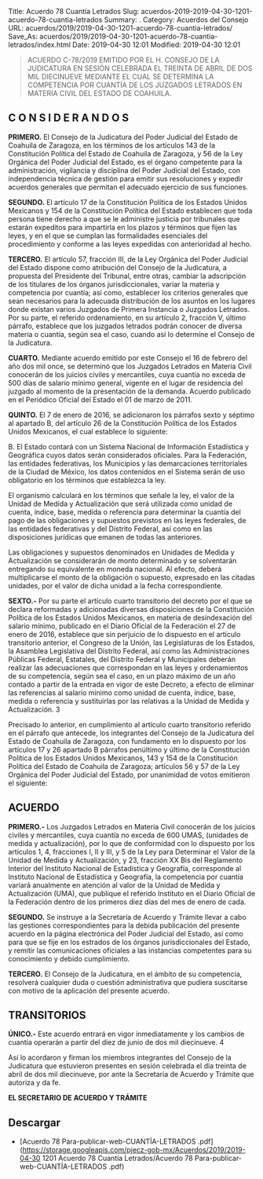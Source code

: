 Title: Acuerdo 78 Cuantía Letrados
Slug: acuerdos-2019-2019-04-30-1201-acuerdo-78-cuantia-letrados
Summary: .
Category: Acuerdos del Consejo
URL: acuerdos/2019/2019-04-30-1201-acuerdo-78-cuantia-letrados/
Save_As: acuerdos/2019/2019-04-30-1201-acuerdo-78-cuantia-letrados/index.html
Date: 2019-04-30 12:01
Modified: 2019-04-30 12:01


> ACUERDO C-78/2019 EMITIDO POR EL H. CONSEJO DE LA JUDICATURA EN SESIÓN CELEBRADA EL TREINTA DE ABRIL DE DOS MIL DIECINUEVE MEDIANTE EL CUAL SE DETERMINA LA COMPETENCIA POR CUANTÍA DE LOS JUZGADOS LETRADOS EN MATERIA CIVIL DEL ESTADO DE COAHUILA.

## C O N S I D E R A N D O S

**PRIMERO.** El Consejo de la Judicatura del Poder Judicial del Estado de Coahuila de Zaragoza, en los términos de los artículos 143 de la Constitución Política del Estado de Coahuila de Zaragoza, y 56 de la Ley Orgánica del Poder Judicial del Estado, es el órgano competente para la administración, vigilancia y disciplina del Poder Judicial del Estado, con independencia técnica de gestión para emitir sus resoluciones y expedir acuerdos generales que permitan el adecuado ejercicio de sus funciones.

**SEGUNDO.** El artículo 17 de la Constitución Política de los Estados Unidos Mexicanos y 154 de la Constitución Política del Estado establecen que toda persona tiene derecho a que se le administre justicia por tribunales que estarán expeditos para impartirla en los plazos y términos que fijen las leyes, y en el que se cumplan las formalidades esenciales del procedimiento y conforme a las leyes expedidas con anterioridad al hecho.

**TERCERO.** El artículo 57, fracción III, de la Ley Orgánica del Poder Judicial del Estado dispone como atribución del Consejo de la Judicatura, a propuesta del Presidente del Tribunal, entre otras, cambiar la adscripción de los titulares de los órganos jurisdiccionales, variar la materia y competencia por cuantía; así como, establecer los criterios generales que sean necesarios para la adecuada distribución de los asuntos en los lugares donde existan varios Juzgados de Primera Instancia o Juzgados Letrados.
Por su parte, el referido ordenamiento, en su artículo 2, fracción V, último párrafo, establece que los juzgados letrados podrán conocer de diversa materia o cuantía, según sea el caso, cuando así lo determine el Consejo de la Judicatura.

**CUARTO.** Mediante acuerdo emitido por este Consejo el 16 de febrero del año dos mil once, se determinó que los Juzgados Letrados en Materia Civil conocerán de los juicios civiles y mercantiles, cuya cuantía no exceda de 500 días de salario mínimo general, vigente en el lugar de residencia del juzgado al momento de la presentación de la demanda. Acuerdo publicado en el Periódico Oficial del Estado el 01 de marzo de 2011.

**QUINTO.** El 7 de enero de 2016, se adicionaron los párrafos sexto y séptimo al apartado B, del artículo 26 de la Constitución Política de los Estados Unidos Mexicanos, el cual establece lo siguiente:

B. El Estado contará con un Sistema Nacional de Información Estadística y Geográfica cuyos datos serán considerados oficiales. Para la Federación, las entidades federativas, los Municipios y las demarcaciones territoriales de la Ciudad de México, los datos contenidos en el Sistema serán de uso obligatorio en los términos que establezca la ley.

El organismo calculará en los términos que señale la ley, el valor de la Unidad de Medida y Actualización que será utilizada como unidad de cuenta, índice, base, medida o referencia para determinar la cuantía del pago de las obligaciones y supuestos previstos en las leyes federales, de las entidades federativas y del Distrito Federal, así como en las disposiciones jurídicas que emanen de todas las anteriores.

Las obligaciones y supuestos denominados en Unidades de Medida y Actualización se considerarán de monto determinado y se solventarán entregando su equivalente en moneda nacional. Al efecto, deberá multiplicarse el monto de la obligación o supuesto, expresado en las citadas unidades, por el valor de dicha unidad a la fecha correspondiente.

**SEXTO.-** Por su parte el artículo cuarto transitorio del decreto por el que se declara reformadas y adicionadas diversas disposiciones de la Constitución Política de los Estados Unidos Mexicanos, en materia de desindexación del salario mínimo, publicado en el Diario Oficial de la Federación el 27 de enero de 2016, establece que sin perjuicio de lo dispuesto en el artículo transitorio anterior, el Congreso de la Unión, las Legislaturas de los Estados, la Asamblea Legislativa del Distrito Federal, así como las Administraciones Públicas Federal, Estatales, del Distrito Federal y Municipales deberán realizar las adecuaciones que correspondan en las leyes y ordenamientos de su competencia, según sea el caso, en un plazo máximo de un año contado a partir de la entrada en vigor de este Decreto, a efecto de eliminar las referencias al salario mínimo como unidad de cuenta, índice, base, medida o referencia y sustituirlas por las relativas a la Unidad de Medida y Actualización. 3

Precisado lo anterior, en cumplimiento al artículo cuarto transitorio referido en el párrafo que antecede, los integrantes del Consejo de la Judicatura del Estado de Coahuila de Zaragoza, con fundamento en lo dispuesto por los artículos 17 y 26 apartado B párrafos penúltimo y último de la Constitución Política de los Estados Unidos Mexicanos, 143 y 154 de la Constitución Política del Estado de Coahuila de Zaragoza; artículos 56 y 57 de la Ley Orgánica del Poder Judicial del Estado, por unanimidad de votos emitieron el siguiente:

## ACUERDO

**PRIMERO.-** Los Juzgados Letrados en Materia Civil conocerán de los juicios civiles y mercantiles, cuya cuantía no exceda de 600 UMAS, (unidades de medida y actualización), por lo que de conformidad con lo dispuesto por los artículos 1, 4, fracciones I, II y III, y 5 de la Ley para Determinar el Valor de la Unidad de Medida y Actualización, y 23, fracción XX Bis del Reglamento Interior del Instituto Nacional de Estadística y Geografía, corresponde al Instituto Nacional de Estadística y Geografía, la competencia por cuantía variará anualmente en atención al valor de la Unidad de Medida y Actualización (UMA), que publique el referido Instituto en el Diario Oficial de la Federación dentro de los primeros diez días del mes de enero de cada.

**SEGUNDO.** Se instruye a la Secretaría de Acuerdo y Trámite llevar a cabo las gestiones correspondientes para la debida publicación del presente acuerdo en la página electrónica del Poder Judicial del Estado, así como para que se fije en los estrados de los órganos jurisdiccionales del Estado, y remitir las comunicaciones oficiales a las instancias competentes para su conocimiento y debido cumplimiento.

**TERCERO.** El Consejo de la Judicatura, en el ámbito de su competencia, resolverá cualquier duda o cuestión administrativa que pudiera suscitarse con motivo de la aplicación del presente acuerdo.

## TRANSITORIOS

**ÚNICO.-** Este acuerdo entrará en vigor inmediatamente y los cambios de cuantía operarán a partir del diez de junio de dos mil diecinueve. 4

Así lo acordaron y firman los miembros integrantes del Consejo de la Judicatura que estuvieron presentes en sesión celebrada el día treinta de abril de dos mil diecinueve, por ante la Secretaria de Acuerdo y Trámite que autoriza y da fe.

**EL SECRETARIO DE ACUERDO Y TRÁMITE**



## Descargar


* [Acuerdo 78 Para-publicar-web-CUANTÍA-LETRADOS .pdf](https://storage.googleapis.com/pjecz-gob-mx/Acuerdos/2019/2019-04-30 1201 Acuerdo 78 Cuantía Letrados/Acuerdo 78 Para-publicar-web-CUANTÍA-LETRADOS .pdf)


